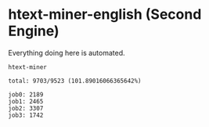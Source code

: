 # htext-miner-english (Second Engine)

Everything doing here is automated.

```
htext-miner

total: 9703/9523 (101.89016066365642%)

job0: 2189
job1: 2465
job2: 3307
job3: 1742
```
